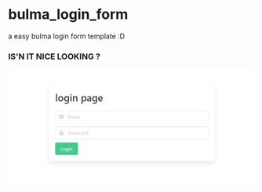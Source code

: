 # bulma_login_form
a easy bulma login form template :D

### IS'N IT NICE LOOKING ?
![](https://raw.githubusercontent.com/KvN1027/bulma_login_form/main/example.png)
